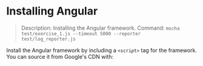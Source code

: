 # Installing Angular

> Description: Installing the Angular framework.
> Command: `mocha test/exercise_1.js --timeout 5000 --reporter test/log_reporter.js`

Install the Angular framework by including a `<script>` tag for the framework. You can source it from Google's CDN with:

  <script src="https://ajax.googleapis.com/ajax/libs/angularjs/1.4.9/angular.min.js"></script>
